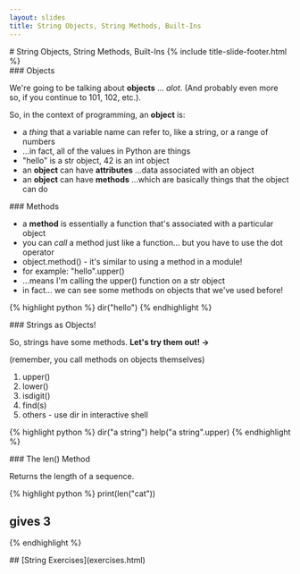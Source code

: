 ```yaml
---
layout: slides
title: String Objects, String Methods, Built-Ins
---
```

<section markdown="block" class="title-slide">
# String Objects, String Methods, Built-Ins
{% include title-slide-footer.html %}
</section>

<section markdown="block">
### Objects

We're going to be talking about __objects__ ... _alot_. (And probably even more so, if you continue to 101, 102, etc.).

So, in the context of programming, an __object__ is:

* a _thing_ that a variable name can refer to, like a string, or a range of numbers
* ...in fact, all of the values in Python are things
* "hello" is a str object, 42 is an int object
* an __object__ can have __attributes__ ...data associated with an object
* an __object__ can have __methods__ ...which are basically things that the object can do
</section>

<section markdown="block">
### Methods

* a __method__ is essentially a function that's associated with a particular object
* you can _call_ a method just like a function... but you have to use the dot operator
* object.method() - it's similar to using a method in a module!
* for example: "hello".upper() 
* ...means I'm calling the upper() function on a str object
* in fact... we can see some methods on objects that we've used before!

{% highlight python %}
dir("hello")
{% endhighlight %}
</section>

<section markdown="block">
### Strings as Objects!

So, strings have some methods.  __Let's try them out! &rarr;__

(remember, you call methods on objects themselves)

1. upper() 
2. lower()
3. isdigit()
4. find(s)
5. others - use dir in interactive shell

{% highlight python %}
dir("a string")
help("a string".upper)
{% endhighlight %}
</section>

<section markdown="block">
### The len() Method

Returns the length of a sequence.

{% highlight python %}
print(len("cat"))
# gives 3
{% endhighlight %}
</section>

<section markdown="block">
## [String Exercises](exercises.html)
</section>
